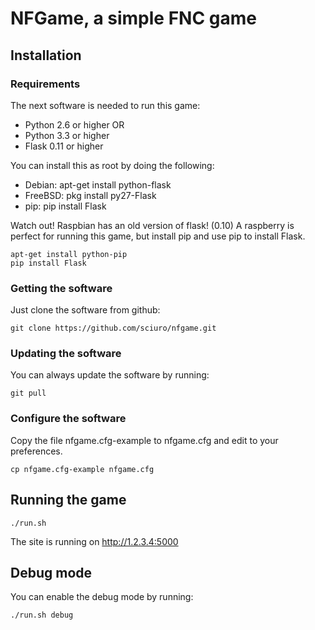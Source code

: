 # NFGame, a simple FNC game

## Installation

### Requirements
The next software is needed to run this game:

- Python 2.6 or higher OR
- Python 3.3 or higher
- Flask  0.11 or higher

You can install this as root by doing the following:

- Debian: apt-get install python-flask
- FreeBSD: pkg install py27-Flask
- pip: pip install Flask

Watch out! Raspbian has an old version of flask! (0.10) A raspberry is perfect
for running this game, but install pip and use pip to install Flask.

    apt-get install python-pip
    pip install Flask

### Getting the software
Just clone the software from github:

    git clone https://github.com/sciuro/nfgame.git

### Updating the software
You can always update the software by running:

    git pull

### Configure the software
Copy the file nfgame.cfg-example to nfgame.cfg and edit to your preferences.

    cp nfgame.cfg-example nfgame.cfg

## Running the game
    ./run.sh

The site is running on http://1.2.3.4:5000

## Debug mode
You can enable the debug mode by running:

    ./run.sh debug
